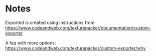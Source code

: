 # Notes

Exported is created using instructions from https://www.codeandweb.com/texturepacker/documentation/custom-exporter

A faq with more options:
https://www.codeandweb.com/texturepacker/custom-exporter/why
